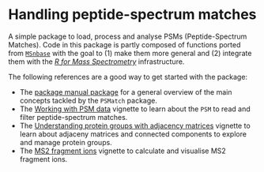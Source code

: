 # Handling peptide-spectrum matches

A simple package to load, process and analyse PSMs (Peptide-Spectrum
Matches). Code in this package is partly composed of functions ported
from [`MSnbase`](http://lgatto.github.io/MSnbase/) with the goal to
(1) make them more general and (2) integrate them with the [*R for
Mass Spectrometry*](https://github.com/rformassspectrometry)
infrastructure.

The following references are a good way to get started with the
package:

- The [package manual
  package](https://rformassspectrometry.github.io/PSMatch/reference/PSMatch.html)
  for a general overview of the main concepts tackled by the `PSMatch`
  package.
- The [Working with PSM
  data](https://rformassspectrometry.github.io/PSMatch/articles/PSM.html)
  vignette to learn about the `PSM` to read and filter
  peptide-spectrum matches.
- The [Understanding protein groups with adjacency
  matrices](https://rformassspectrometry.github.io/PSMatch/articles/AdjacencyMatrix.html)
  vignette to learn about adjaceny matrices and connected components
  to explore and manage protein groups.
- The [MS2 fragment
  ions](https://rformassspectrometry.github.io/PSMatch/articles/Fragments.html)
  vignette to calculate and visualise MS2 fragment ions.
